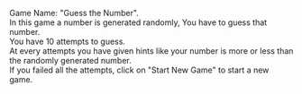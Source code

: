 Game Name: "Guess the Number".</br>
In this game a number is generated randomly, You have to guess that number.</br>
You have 10 attempts to guess.</br>
At every attempts you have given hints like your number is more or less than the randomly generated number.</br>
If you failed all the attempts, click on "Start New Game" to start a new game.
